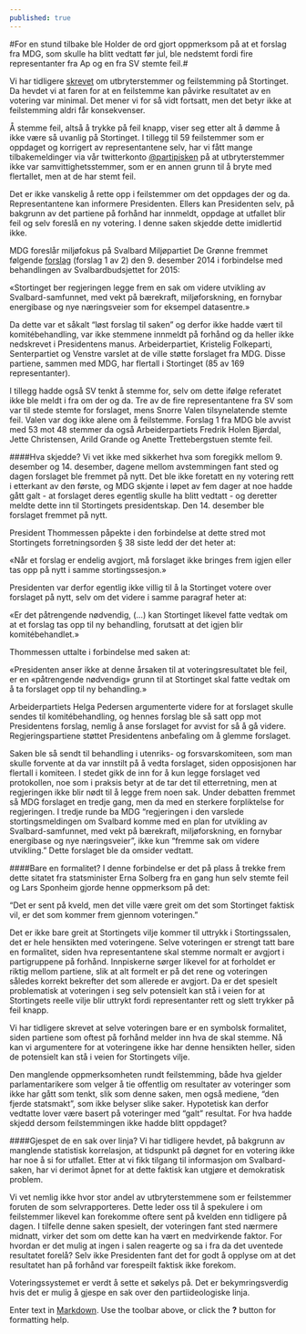 ```yaml
---
published: true
---
```


#For en stund tilbake ble Holder de ord gjort oppmerksom på at et forslag fra MDG, som skulle ha blitt vedtatt før jul, ble nedstemt fordi fire representanter fra Ap og en fra SV stemte feil.#

Vi har tidligere [skrevet](http://blog.holderdeord.no/2015/04/24/kl-n-og-samvittighet-p-stortinget/) om utbryterstemmer og feilstemming på Stortinget. Da hevdet vi at faren for at en feilstemme kan påvirke resultatet av en votering var minimal. Det mener vi for så vidt fortsatt, men det betyr ikke at feilstemming aldri får konsekvenser. 

Å stemme feil, altså å trykke på feil knapp, viser seg etter alt å dømme å ikke være så uvanlig på Stortinget. I tillegg til 59 feilstemmer som er oppdaget og korrigert av representantene selv, har vi fått mange tilbakemeldinger via vår twitterkonto [@partipisken](https://twitter.com/partipisken) på at utbryterstemmer ikke var samvittighetsstemmer, som er en annen grunn til å bryte med flertallet, men at de har stemt feil. 

Det er ikke vanskelig å rette opp i feilstemmer om det oppdages der og da. Representantene kan informere Presidenten. Ellers kan Presidenten selv, på bakgrunn av det partiene på forhånd har innmeldt, oppdage at utfallet blir feil og selv foreslå en ny votering.  I denne saken skjedde dette imidlertid ikke. 


MDG foreslår miljøfokus på Svalbard
Miljøpartiet De Grønne fremmet følgende [forslag](https://www.holderdeord.no/propositions/11443) (forslag 1 av 2) den 9. desember 2014 i forbindelse med behandlingen av Svalbardbudsjettet for 2015:

«Stortinget ber regjeringen legge frem en sak om videre utvikling av Svalbard-samfunnet, med vekt på bærekraft, miljøforskning, en fornybar energibase og nye næringsveier som for eksempel datasentre.»

Da dette var et såkalt “løst forslag til saken” og derfor ikke hadde vært til komitébehandling, var ikke stemmene innmeldt på forhånd og da heller ikke nedskrevet i Presidentens manus. Arbeiderpartiet, Kristelig Folkeparti, Senterpartiet og Venstre varslet at de ville støtte forslaget fra MDG. Disse partiene, sammen med MDG, har flertall i Stortinget (85 av 169 representanter).

I tillegg hadde også SV tenkt å stemme for, selv om dette ifølge referatet ikke ble meldt i fra om der og da. Tre av de fire representantene fra SV som var til stede stemte for forslaget, mens Snorre Valen tilsynelatende stemte feil. Valen var dog ikke alene om å feilstemme. Forslag 1 fra MDG ble avvist med 53 mot 48 stemmer da også Arbeiderpartiets Fredrik Holen Bjørdal, Jette Christensen, Arild Grande og Anette Trettebergstuen stemte feil. 


####Hva skjedde?
Vi vet ikke med sikkerhet hva som foregikk mellom 9. desember og 14. desember, dagene mellom avstemmingen fant sted og dagen forslaget ble fremmet på nytt. Det ble ikke foretatt en ny votering rett i etterkant av den første, og MDG skjønte i løpet av fem dager at noe hadde gått galt - at forslaget deres egentlig skulle ha blitt vedtatt - og deretter meldte dette inn til Stortingets presidentskap. Den 14. desember ble forslaget fremmet på nytt. 

President Thommessen påpekte i den forbindelse at dette stred mot Stortingets forretningsorden § 38 siste ledd der det heter at:

«Når et forslag er endelig avgjort, må forslaget ikke bringes frem igjen eller tas opp på nytt i samme stortingssesjon.»

Presidenten var derfor egentlig ikke villig til å la Stortinget votere over forslaget på nytt, selv om det videre i samme paragraf heter at:

«Er det påtrengende nødvendig, (…) kan Stortinget likevel fatte vedtak om at et forslag tas opp til ny behandling, forutsatt at det igjen blir komitébehandlet.»

Thommessen uttalte i forbindelse med saken at:

«Presidenten anser ikke at denne årsaken til at voteringsresultatet ble feil, er en «påtrengende nødvendig» grunn til at Stortinget skal fatte vedtak om å ta forslaget opp til ny behandling.»

Arbeiderpartiets Helga Pedersen argumenterte videre for at forslaget skulle sendes til komitébehandling, og hennes forslag ble så satt opp mot Presidentens forslag, nemlig å anse forslaget for avvist for så å gå videre. Regjeringspartiene støttet Presidentens anbefaling om å glemme forslaget. 

Saken ble så sendt til behandling i utenriks- og forsvarskomiteen, som man skulle forvente at da var innstilt på å vedta forslaget, siden opposisjonen har flertall i komiteen. I stedet gikk de inn for å kun legge forslaget ved protokollen, noe som i praksis betyr at de tar det til etterretning, men at regjeringen ikke blir nødt til å legge frem noen sak. Under debatten fremmet så MDG forslaget en tredje gang, men da med en sterkere forpliktelse for regjeringen. I tredje runde ba MDG “regjeringen i den varslede stortingsmeldingen om Svalbard komme med en plan for utvikling av Svalbard-samfunnet, med vekt på bærekraft, miljøforskning, en fornybar energibase og nye næringsveier”, ikke kun “fremme sak om videre utvikling.” Dette forslaget ble da omsider vedtatt.


####Bare en formalitet?
I denne forbindelse er det på plass å trekke frem dette sitatet fra statsminister Erna Solberg fra en gang hun selv stemte feil og Lars Sponheim gjorde henne oppmerksom på det:

“Det er sent på kveld, men det ville være greit om det som Stortinget faktisk vil, er det som kommer frem gjennom voteringen.”

Det er ikke bare greit at Stortingets vilje kommer til uttrykk i Stortingssalen, det er hele hensikten med voteringene. Selve voteringen er strengt tatt bare en formalitet, siden hva representantene skal stemme normalt er avgjort i partigruppene på forhånd. Innpiskerne sørger likevel for at forholdet er riktig mellom partiene, slik at alt formelt er på det rene og voteringen således korrekt bekrefter det som allerede er avgjort. Da er det spesielt problematisk at voteringen i seg selv potensielt kan stå i veien for at Stortingets reelle vilje blir uttrykt fordi representanter rett og slett trykker på feil knapp.

Vi har tidligere skrevet at selve voteringen bare er en symbolsk formalitet, siden partiene som oftest på forhånd melder inn hva de skal stemme. Nå kan vi argumentere for at voteringene ikke har denne hensikten heller, siden de potensielt kan stå i veien for Stortingets vilje. 

Den manglende oppmerksomheten rundt feilstemming, både hva gjelder parlamentarikere som velger å tie offentlig om resultater av voteringer som ikke har gått som tenkt, slik som denne saken, men også mediene, “den fjerde statsmakt”, som ikke belyser slike saker. Hypotetisk kan derfor vedtatte lover være basert på voteringer med “galt” resultat. For hva hadde skjedd dersom feilstemmingen ikke hadde blitt oppdaget? 

####Gjespet de en sak over linja?
Vi har tidligere hevdet, på bakgrunn av manglende statistisk korrelasjon, at tidspunkt på døgnet for en votering ikke har noe å si for utfallet. Etter at vi fikk tilgang til informasjon om Svalbard-saken, har vi derimot åpnet for at dette faktisk kan utgjøre et demokratisk problem. 

Vi vet nemlig ikke hvor stor andel av utbryterstemmene som er feilstemmer foruten de som selvrapporteres. Dette leder oss til å spekulere i om feilstemmer likevel kan forekomme oftere sent på kvelden enn tidligere på dagen. I tilfelle denne saken spesielt, der voteringen fant sted nærmere midnatt, virker det som om dette kan ha vært en medvirkende faktor. For hvordan er det mulig at ingen i salen reagerte og sa i fra da det uventede resultatet forelå? Selv ikke Presidenten fant det for godt å opplyse om at det resultatet han på forhånd var forespeilt faktisk ikke forekom.

Voteringssystemet er verdt å sette et søkelys på. Det er bekymringsverdig hvis det er mulig å gjespe en sak over den partiideologiske linja. 

Enter text in [Markdown](http://daringfireball.net/projects/markdown/). Use the toolbar above, or click the **?** button for formatting help.
